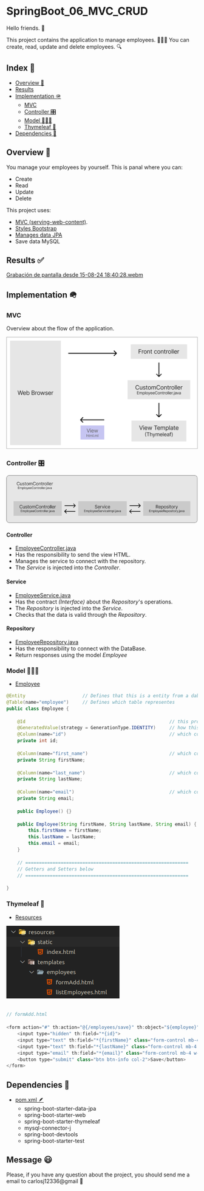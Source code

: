 # SpringBoot_06_MVC_CRUD

Hello friends. 👋

This project contains the application to manage employees. 👷👷‍♀️ You can create, read, update and delete employees. 🔍


## Index 🚀

- [Overview 👀](#overview-)
- [Results](#results-)
- [Implementation 🪖](#implementation-)
    - [MVC](#mvc)
    - [Controller 🎛️](#controller)
    - [Model 🧑‍🤝‍🧑](#model-)
    - [Thymeleaf 🍃](#thymeleaf-)
- [Dependencies 🧰](#dependencies-)



## Overview 👀

You manage your employees by yourself. This is panal where you can:
- Create
- Read
- Update
- Delete

This project uses:

- [MVC (serving-web-content)](https://spring.io/guides/gs/serving-web-content).
- [Styles Bootstrap](https://getbootstrap.com/docs/5.3/getting-started/introduction/)
- [Manages data JPA](https://spring.io/guides/gs/accessing-data-jpa)
- Save data MySQL



## Results ✅
[Grabación de pantalla desde 15-08-24 18:40:28.webm](https://github.com/user-attachments/assets/853d0650-189c-4773-97da-67b10eea1f04)




## Implementation 🪖

### MVC
Overview about the flow of the application.

![Overview MVC](DOCS_TO_RUN/images/06_overview_flow.png)

### Controller 🎛️
![Controller](DOCS_TO_RUN/images/06_overview_controller.png)

#### Controller
- [EmployeeController.java](src/main/java/com/luv2code/springboot/thymeleaf/controller/EmployeeController.java)
- Has the responsibility to send the view HTML.
- Manages the service to connect with the repository.
- The *Service* is injected into the *Controller*.
#### Service
- [EmployeeService.java](src/main/java/com/luv2code/springboot/thymeleaf/service/EmployeeService.java)
- Has the contract *(Interface)* about the *Repository*'s operations.
- The *Repository* is injected into the *Service*.
- Checks that the data is valid through the *Repository*.
#### Repository
- [EmployeeRepository.java](src/main/java/com/luv2code/springboot/thymeleaf/dao/EmployeeRepository.java)
- Has the responsibility to connect with the DataBase.
- Return responses using the model *Employee*

### Model 🧑‍🤝‍🧑
- [Employee]()

```java
@Entity                     // Defines that this is a entity from a daba base
@Table(name="employee")     // Defines which table representes
public class Employee {

    @Id                                                     // this property is a ID
    @GeneratedValue(strategy = GenerationType.IDENTITY)     // how this is represented
    @Column(name="id")                                      // which column from the table
    private int id;

    @Column(name="first_name")                              // which column from the table
    private String firstName;

    @Column(name="last_name")                               // which column from the table
    private String lastName;

    @Column(name="email")                                   // which column from the table
    private String email;

    public Employee() {}

    public Employee(String firstName, String lastName, String email) {
        this.firstName = firstName;
        this.lastName = lastName;
        this.email = email;
    }

    // ============================================================
    // Getters and Setters below
    // ============================================================

}
```


### Thymeleaf 🍃
- [Resources](src/main/resources)

![Files HTML](image.png)

```java

// formAdd.html

<form action="#" th:action="@{/employees/save}" th:object="${employee}" method="POST">
    <input type="hidden" th:field="*{id}">
    <input type="text" th:field="*{firstName}" class="form-control mb-4 w-25" placeholder="First Name">
    <input type="text" th:field="*{lastName}" class="form-control mb-4 w-25" placeholder="Last Name">
    <input type="email" th:field="*{email}" class="form-control mb-4 w-25" placeholder="Email">
    <button type="submit" class="btn btn-info col-2">Save</button>
</form>
```

## Dependencies 🧰
- [pom.xml 🪶](pom.xml)
    - spring-boot-starter-data-jpa
    - spring-boot-starter-web
    - spring-boot-starter-thymeleaf
    - mysql-connector-j
    - spring-boot-devtools
    - spring-boot-starter-test

## Message 😃
Please, if you have any question about the project, you should send me a email to carlosj12336@gmail 📧
